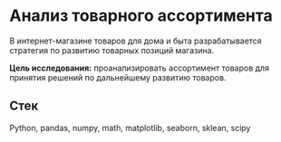 # Анализ товарного ассортимента

В интернет-магазине товаров для дома и быта разрабатывается стратегия по развитию товарных позиций магазина.

**Цель исследования:**
проанализировать ассортимент товаров для принятия решений по дальнейшему развитию товаров.

## Стек

Python, pandas, numpy, math, matplotlib, seaborn, sklean, scipy